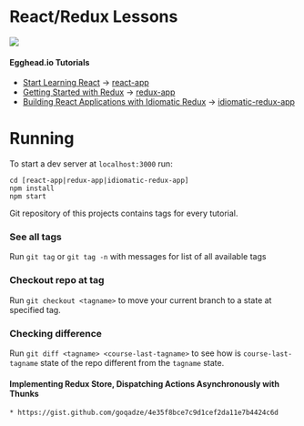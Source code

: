 # React/Redux Lessons

[![](https://d2eip9sf3oo6c2.cloudfront.net/tags/images/000/000/026/thumb/react.png )](https://egghead.io/browse/frameworks/react)

#### Egghead.io Tutorials

* [Start Learning React](https://egghead.io/courses/start-learning-react) -> [react-app](https://github.com/goqadze/React-Redux-Courses/tree/master/react-app)
* [Getting Started with Redux](https://egghead.io/courses/getting-started-with-redux) -> [redux-app](https://github.com/goqadze/React-Redux-Courses/tree/master/redux-app)
* [Building React Applications with Idiomatic Redux](https://egghead.io/courses/building-react-applications-with-idiomatic-redux) -> [idiomatic-redux-app](https://github.com/goqadze/React-Redux-Courses/tree/master/idiomatic-redux-app)


# Running

To start a dev server at `localhost:3000` run: 

```
cd [react-app|redux-app|idiomatic-redux-app]
npm install
npm start
```

Git repository of this projects contains tags for every tutorial.

### See all tags

Run `git tag` or `git tag -n` with messages for list of all available tags

### Checkout repo at tag

Run `git checkout <tagname>` to move your current branch to a state at specified
tag.

### Checking difference

Run `git diff <tagname> <course-last-tagname>` to see how is `course-last-tagname` state of the repo different
from the `tagname` state.

#### Implementing Redux Store, Dispatching Actions Asynchronously with Thunks
    * https://gist.github.com/goqadze/4e35f8bce7c9d1cef2da11e7b4424c6d


